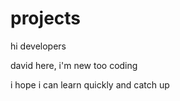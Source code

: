 # projects

hi developers

david here, i'm new too coding

i hope i can learn quickly and catch up 
